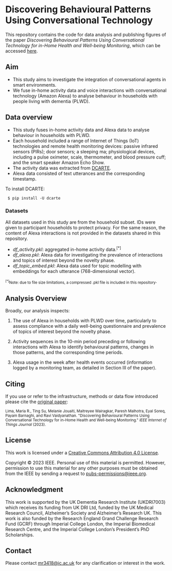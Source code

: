 # Discovering Behavioural Patterns Using Conversational Technology
This repository contains the code for data analysis and publishing figures of the paper _Discovering Behavioural Patterns Using Conversational Technology for in-Home Health and Well-being Monitoring_, which can be accessed [here](https://ieeexplore.ieee.org/document/10168160). 

## Aim
- This study aims to investigate the integration of conversational agents in smart environments. 
- We fuse in-home activity data and voice interactions with conversational technology (Amazon Alexa) to analyse behaviour in households with people living with dementia (PLWD). 

## Data overview
- This study fuses in-home activity data and Alexa data to analyse behaviour in households with PLWD.
- Each household included a range of Internet of Things (IoT) technologies and remote health monitoring devices: passive infrared sensors (PIRs); door sensors; a sleeping
ma; physiological devices, including a pulse oximeter, scale, thermometer, and blood pressure cuff; and the smart speaker Amazon Echo Show.
- The activity data was extracted from [DCARTE](https://github.com/esoreq/dcarte).
- Alexa data consisted of text utterances and the corresponding timestamp.

To install DCARTE:
```
 $ pip install -U dcarte
```

### Datasets
All datasets used in this study are from the household subset. IDs were given to participant households to protect privacy. For the same reason, the content of Alexa interactions is not provided in the datasets shared in this repository.

- _df_activity.pkl_: aggregated in-home activity data.<sup>[*]</sup>
- _df_alexa.pkl_: Alexa data for investigating the prevalence of interactions and topics of interest beyond the novelty phase.
- _df_topic_embed.pkl_: Alexa data used for topic modelling with embeddings for each utterance (768-dimensional vector).  

<sub><sup>[*]</sup>Note: due to file size limitations, a compressed .pkl file is included in this repository</sub>.

## Analysis Overview
Broadly, our analysis inspects: 

1. The use of Alexa in households with PLWD over time, particularly to assess compliance with a daily well-being questionnaire and prevalence of topics of interest beyond the novelty phase.

2. Activity sequences in the 10-min period preceding or following interactions with Alexa to identify behavioural patterns, changes in those patterns, and the corresponding time periods.

3. Alexa usage in the week after health events occurred (information logged by a monitoring team, as detailed in Section III of the paper).

## Citing 

If you use or refer to the infrastructure, methods or data flow  introduced please cite the [original paper](https://ieeexplore.ieee.org/document/10168160):

<sub>Lima, Maria R., Ting Su, Melanie Jouaiti, Maitreyee Wairagkar, Paresh Malhotra, Eyal Soreq, Payam Barnaghi, and Ravi Vaidyanathan. "Discovering Behavioural Patterns Using Conversational Technology for in-Home Health and Well-being Monitoring." _IEEE Internet of Things Journal_ (2023).</sub>

## License
This work is licensed under a [Creative Commons Attribution 4.0 License]( https://creativecommons.org/licenses/by/4.0/). 

Copyright © 2023 IEEE. Personal use of this material is permitted. However, permission to use this material for any other purposes must be obtained from the IEEE by sending a request to
pubs-permissions@ieee.org.

## Acknowledgment
This work is supported by the UK Dementia Research Institute (UKDRI7003) which receives its funding from UK DRI Ltd, funded by the UK Medical Research Council, Alzheimer’s Society and Alzheimer’s Research UK. This work is also funded by the Research England Grand Challenge Research Fund (GCRF) through Imperial College London, the Imperial Biomedical Research Centre, and the Imperial College London’s President’s PhD Scholarships. 

## Contact
Please contact mr3418@ic.ac.uk for any clarification or interest in the work. 
